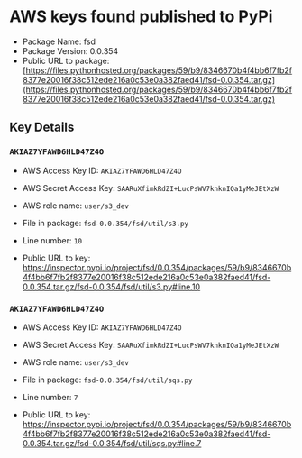 # AWS keys found published to PyPi

* Package Name: fsd
* Package Version: 0.0.354
* Public URL to package: [https://files.pythonhosted.org/packages/59/b9/8346670b4f4bb6f7fb2f8377e20016f38c512ede216a0c53e0a382faed41/fsd-0.0.354.tar.gz](https://files.pythonhosted.org/packages/59/b9/8346670b4f4bb6f7fb2f8377e20016f38c512ede216a0c53e0a382faed41/fsd-0.0.354.tar.gz)

## Key Details

### `AKIAZ7YFAWD6HLD47Z4O`

* AWS Access Key ID: `AKIAZ7YFAWD6HLD47Z4O`
* AWS Secret Access Key: `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` 
* AWS role name: `user/s3_dev`
* File in package: `fsd-0.0.354/fsd/util/s3.py`
* Line number: `10`

* Public URL to key: https://inspector.pypi.io/project/fsd/0.0.354/packages/59/b9/8346670b4f4bb6f7fb2f8377e20016f38c512ede216a0c53e0a382faed41/fsd-0.0.354.tar.gz/fsd-0.0.354/fsd/util/s3.py#line.10



### `AKIAZ7YFAWD6HLD47Z4O`

* AWS Access Key ID: `AKIAZ7YFAWD6HLD47Z4O`
* AWS Secret Access Key: `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` 
* AWS role name: `user/s3_dev`
* File in package: `fsd-0.0.354/fsd/util/sqs.py`
* Line number: `7`

* Public URL to key: https://inspector.pypi.io/project/fsd/0.0.354/packages/59/b9/8346670b4f4bb6f7fb2f8377e20016f38c512ede216a0c53e0a382faed41/fsd-0.0.354.tar.gz/fsd-0.0.354/fsd/util/sqs.py#line.7


